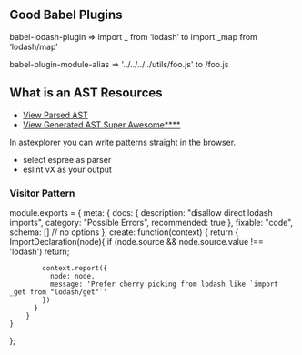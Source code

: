 ## Good Babel Plugins

babel-lodash-plugin =>
  import _ from ‘lodash’ to import _map from ‘lodash/map’

babel-plugin-module-alias => 
  '../../../../utils/foo.js' to <util>/foo.js

## What is an AST Resources

 - [View Parsed AST](resources.jointjs.com/demos/rappid/apps/Ast/index.html])
 - [View Generated AST Super Awesome****](astexplorer.net)

In astexplorer you can write patterns straight in the browser.
 - select espree as parser
 - eslint vX as your output

### Visitor Pattern

module.exports = {
    meta: {
        docs: {
            description: "disallow direct lodash imports",
            category: "Possible Errors",
            recommended: true
        },
        fixable: "code",
        schema: [] // no options
    },
    create: function(context) {
        return {
          ImportDeclaration(node){
            if (node.source && node.source.value !== 'lodash') return;
            
            context.report({
              node: node,
              message: 'Prefer cherry picking from lodash like `import _get from "lodash/get"`'
            })
          }
        }
    }
};
